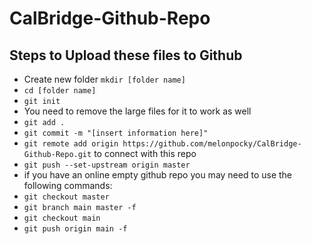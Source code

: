 # CalBridge-Github-Repo

## Steps to Upload these files to Github
 - Create new folder `mkdir [folder name]`
 - `cd [folder name]`
 - `git init`
 - You need to remove the large files for it to work as well 
 - `git add .`
 - `git commit -m "[insert information here]"`
 - `git remote add origin https://github.com/melonpocky/CalBridge-Github-Repo.git` to connect with this repo
 - `git push --set-upstream origin master`
 - if you have an online empty github repo you may need to use the following commands:
  - `git checkout master`
  - `git branch main master -f`
  - `git checkout main`
  - `git push origin main -f`
